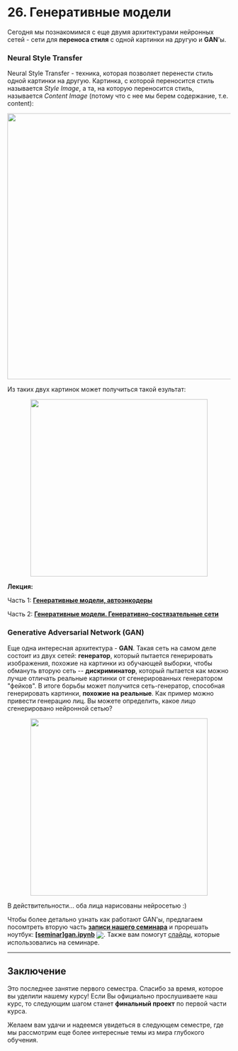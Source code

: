 
# 26. Генеративные модели

Сегодня мы познакомимся с еще двумя архитектурами нейронных сетей - сети для **переноса стиля** с одной картинки на другую и **GAN**'ы.

### Neural Style Transfer

Neural Style Transfer - техника, которая позволяет перенести стиль одной картинки на другую. Картинка, с которой переносится стиль называется *Style Image*, а та, на которую переносится стиль, называется *Content Image* (потому что с нее мы берем содержание, т.е. content):

<p align="center">
  <img src="https://cdn-images-1.medium.com/max/1040/0*h5YONGux0M4j1Bdf" width=600>
</p> 

Из таких двух картинок может получиться такой езультат:
<p align="center">
  <img src="https://cdn-images-1.medium.com/max/1040/0*qdJ0aARvEcEuJ92l" width=400>
</p> 

**Лекция:**

Часть 1: [**Генеративные модели, автоэнкодеры**](https://www.youtube.com/watch?v=6qVfC7P9dEc)

Часть 2: [**Генеративные модели. Генеративно-состязательные сети**](https://www.youtube.com/watch?v=An20DOEOctc)

### Generative Adversarial Network (GAN)

Еще одна интересная архитектура - **GAN**. Такая сеть на самом деле состоит из двух сетей: **генератор**, который пытается генерировать изображения, похожие на картинки из обучающей выборки, чтобы обмануть вторую сеть -- **дискриминатор**, который пытается как можно лучше отличать реальные картинки от сгенерированных генератором "фейков". 
В итоге борьбы может получится сеть-генератор, способная генерировать картинки, **похожие на реальные**. Как пример можно привести генерацию лиц. Вы можете определить, какое лицо сгенерировано нейронной сетью?

<p align="center">
<img src="https://cdn-images-1.medium.com/max/1040/0*WdnAdf4Ir0pO1TbN" width=400>
</p>  
  
В действительности... оба лица нарисованы нейросетью :)

Чтобы более детально узнать как работают GAN'ы, предлагаем посомтреть вторую часть [**записи нашего семинара**](https://www.youtube.com/watch?v=Anocy4ey0vs) и прорешать ноутбук: [**[seminar]gan.ipynb**](./[seminar]gan.ipynb) [<img src="https://colab.research.google.com/assets/colab-badge.svg" align="center">](https://colab.research.google.com/drive/1Ub3c79XxiGmHOqKnuSDtjE5TscWhJVak). Также вам помогут [слайды](./Generative%20models%20pt.2.pdf), которые использовались на семинаре.

---

## Заключение

Это последнее занятие первого семестра. Спасибо за время, которое вы уделили нашему курсу! Если Вы официально прослушиваете наш курс, то следующим шагом станет **финальный проект** по первой части курса. 

Желаем вам удачи и надеемся увидеться в следующем семестре, где мы рассмотрим еще более интересные темы из мира глубокого обучения.

